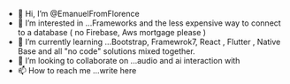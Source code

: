 - 👋 Hi, I’m @EmanuelFromFlorence
- 👀 I’m interested in ...Frameworks and the less expensive way to connect to a database ( no Firebase, Aws mortgage please )
- 🌱 I’m currently learning ...Bootstrap, Framewrok7, React , Flutter , Native Base and all "no code" solutions mixed together.
- 💞️ I’m looking to collaborate on ...audio and ai interaction with 
- 📫 How to reach me ...write here

<!---
EmanuelFromFlorence/EmanuelFromFlorence is a ✨ special ✨ repository because its `README.md` (this file) appears on your GitHub profile.
You can click the Preview link to take a look at your changes.
--->

